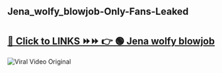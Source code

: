 
 ## Jena_wolfy_blowjob-Only-Fans-Leaked

# <h2><a href="https://clipsfans.com/Jena_wolfy_blowjob&ref=git">🔗 Click to LINKS ⏩⏩ 👉 🟢 Jena wolfy blowjob </a></h2>

<a href="https://clipsfans.com/Jena_wolfy_blowjob&ref=git" rel="nofollow" data-target="animated-image.originalLink"><img src="https://i.ibb.co.com/xMMVF88/686577567.gif" alt="Viral Video Original" style="max-width: 100%; display: inline-block;" data-target="animated-image.originalImage"></a>
